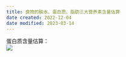 ```yaml
---
title: 食物的碳水、蛋白质、脂肪三大营养素含量估算
date created: 2022-12-04
date modified: 2023-03-14
---
```


蛋白质含量估算：  
![](https://img.oldwinter.top/20221204001712.png)
